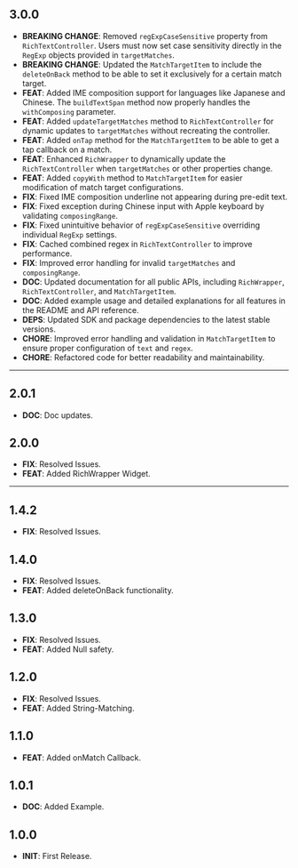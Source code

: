 ## 3.0.0
- **BREAKING CHANGE**: Removed `regExpCaseSensitive` property from `RichTextController`. Users must now set case sensitivity directly in the `RegExp` objects provided in `targetMatches`.
- **BREAKING CHANGE**: Updated the `MatchTargetItem` to include the `deleteOnBack` method to be able to set it exclusively for a certain match target.
- **FEAT**: Added IME composition support for languages like Japanese and Chinese. The `buildTextSpan` method now properly handles the `withComposing` parameter.
- **FEAT**: Added `updateTargetMatches` method to `RichTextController` for dynamic updates to `targetMatches` without recreating the controller.
- **FEAT**: Added `onTap` method for the `MatchTargetItem` to be able to get a tap callback on a match.
- **FEAT**: Enhanced `RichWrapper` to dynamically update the `RichTextController` when `targetMatches` or other properties change.
- **FEAT**: Added `copyWith` method to `MatchTargetItem` for easier modification of match target configurations.
- **FIX**: Fixed IME composition underline not appearing during pre-edit text.
- **FIX**: Fixed exception during Chinese input with Apple keyboard by validating `composingRange`.
- **FIX**: Fixed unintuitive behavior of `regExpCaseSensitive` overriding individual `RegExp` settings.
- **FIX**: Cached combined regex in `RichTextController` to improve performance.
- **FIX**: Improved error handling for invalid `targetMatches` and `composingRange`.
- **DOC**: Updated documentation for all public APIs, including `RichWrapper`, `RichTextController`, and `MatchTargetItem`.
- **DOC**: Added example usage and detailed explanations for all features in the README and API reference.
- **DEPS**: Updated SDK and package dependencies to the latest stable versions.
- **CHORE**: Improved error handling and validation in `MatchTargetItem` to ensure proper configuration of `text` and `regex`.
- **CHORE**: Refactored code for better readability and maintainability.
---

## 2.0.1
- **DOC**: Doc updates.

## 2.0.0
- **FIX**: Resolved Issues.
- **FEAT**: Added RichWrapper Widget.

---

## 1.4.2
- **FIX**: Resolved Issues.

## 1.4.0
- **FIX**: Resolved Issues.
- **FEAT**: Added deleteOnBack functionality.

## 1.3.0
- **FIX**: Resolved Issues.
- **FEAT**: Added Null safety.

## 1.2.0
- **FIX**: Resolved Issues.
- **FEAT**: Added String-Matching.

## 1.1.0
- **FEAT**: Added onMatch Callback.

## 1.0.1
- **DOC**: Added Example.

## 1.0.0
- **INIT**: First Release.

